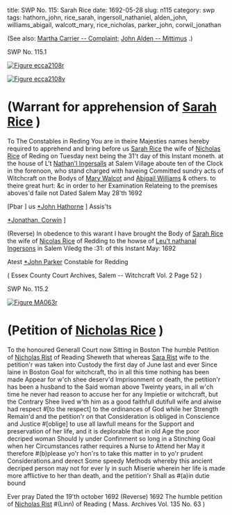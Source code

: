 title: SWP No. 115: Sarah Rice
date: 1692-05-28
slug: n115
category: swp
tags: hathorn_john, rice_sarah, ingersoll_nathaniel, alden_john, williams_abigail, walcott_mary, rice_nicholas, parker_john, corwil_jonathan




(See also: [Martha Carrier -- Complaint;](/n1.html#n1.30) [John Alden -- Mittimus](/n6.html) .)

<div markdown class="doc" id="n115.1">

<div class="doc_id">SWP No. 115.1</div>


<span markdown class="figure">[![Figure ecca2108r](archives/ecca/thumb/ecca2108r.jpg)](archives/ecca/large/ecca2108r.jpg)</span>

<span markdown class="figure">[![Figure ecca2108v](archives/ecca/thumb/ecca2108v.jpg)](archives/ecca/large/ecca2108v.jpg)</span>

# (Warrant for apprehension of [Sarah Rice](/tag/rice_sarah.html) )
To The Constables  in Reding 
You are in theire Majesties names hereby required to apprehend and bring before us [Sarah Rice](/tag/rice_sarah.html) the wife of [Nicholas Rice](/tag/rice_nicholas.html) of Reding on Tuesday next being the 31't day of this Instant moneth. at the house of L't [Nathan'l Ingersalls](/tag/ingersoll_nathaniel.html) at Salem Village aboute ten of the Clock in the forenoon, who stand charged with haveing Committed sundry acts of Witchcraft on the Bodys of [Mary Walcot](/tag/walcott_mary.html) and [Abigail Williams](/tag/williams_abigail.html) & others. to theire great hurt: &c in order to her Examination Relateing to the premises aboves'd faile not Dated Salem May  28'th 1692

[Pbar ] us [*John Hathorne](/tag/hathorn_john.html) ] Assis'ts

[*Jonathan. Corwin](/tag/corwil_jonathan.html) ]

(Reverse) In obedence to this warant I have brought the Body of [Sarah Rice](/tag/rice_sarah.html) the wife of [Nicolas Rice](/tag/rice_nicholas.html) of Redding to the howse of [Leu't nathanal Ingersons](/tag/ingersoll_nathaniel.html) in Salem Viledg the :31: of this Instant May: 1692

Atest [*John Parker](/tag/parker_john.html) Constable for Redding

( Essex County Court Archives, Salem -- Witchcraft Vol. 2 Page 52 )


</div>



<div markdown class="doc" id="n115.2">

<div class="doc_id">SWP No. 115.2</div>


<span markdown class="figure">[![Figure MA063r](archives/MA135/small/MA063r.jpg)](archives/MA135/large/MA063r.jpg)</span>

# (Petition of [Nicholas Rice](/tag/rice_nicholas.html) )
To the honoured Generall Court now Sitting  in Boston 
The humble Petition of [Nicholas Rist](/tag/rice_nicholas.html) of Reading Sheweth that whereas [Sara Rist](/tag/rice_sarah.html) wife to the petition'r was taken into Custody the first day of June last and ever Since laine in Boston Goal for witchcraft, tho in all this time nothing has been made Appear for w'ch shee deserv'd Imprisonment or death, the petition'r has been a husband to the Said woman above Tweinty years, in all w'ch time he never had reason to accuse her for any Impietie or witchcraft, but the Contrary Shee lived w'th him as a good faithfull dutifull wife and alwise had respect #[to the respect] to the ordinances of God while her Strength Remain'd and the petition'r on that Consideration is obliged in Conscience and Justice #[oblige] to use all lawfull means for the Support and preservation of her life, and it is deplorable that in old Age the poor decriped woman Should ly under Confinment so long in a Stinching Goal when her Circumstances rather requires a Nurse to Attend her May it therefore #(b)please yo'r hon'rs to take this matter in to yo'r prudent Considerations.and derect Some speedy Methods whereby this ancient decriped person may not for ever ly in such Miserie wherein her life is made more afflictive to her than death, and the petition'r Shall as #(a)in dutie bound 

Ever pray 
Dated the 19'th october 1692  (Reverse) 1692 The humble petition of [Nicholas Rist](/tag/rice_nicholas.html) #(Linn) of Reading ( Mass. Archives Vol. 135 No. 63 )

</div>

